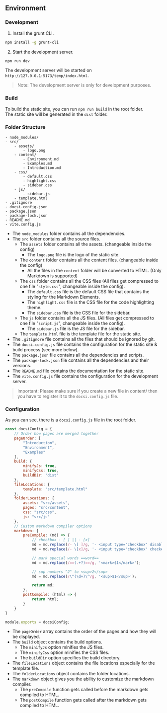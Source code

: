## Environment

### Development
1. Install the grunt CLI. <br/>

```bash
npm install -g grunt-cli
```

2. Start the development server. <br/>

```bash
npm run dev
```

The development server will be started on `http://127.0.0.1:5173/temp/index.html`. <br/>
> Note: The development server is only for development purposes. <br/>

### Build
To build the static site, you can run `npm run build` in the root folder. <br/>
The static site will be generated in the `dist` folder. <br/>

### Folder Structure
```
- node_modules/
- src/
    - assets/
        - logo.png
    - content/
        - Environment.md
        - Examples.md
        - Introduction.md
    - css/
        - default.css
        - highlight.css
        - sidebar.css
    - js/
        - sidebar.js
    - template.html
- .gitignore
- docsi.config.json
- package.json
- package-lock.json
- README.md
- vite.config.js
```
- The `node_modules` folder contains all the dependencies. <br/>
- The `src` folder contains all the source files. <br/>
    - The `assets` folder contains all the assets. (changeable inside the config) <br/>
      - The `logo.png` file is the logo of the static site. <br/>
    - The `content` folder contains all the content files. (changeable inside the config) <br/>
      - All the files in the `content` folder will be converted to HTML. (Only Markdown is supported) <br/>
    - The `css` folder contains all the CSS files (All files get compressed to one file "`style.css`", changeable inside the config). <br/>
      - The `default.css` file is the default CSS file that contains the styling for the Markdown Elements. <br/>
      - The `highlight.css` file is the CSS file for the code highlighting theme. <br/>
      - The `sidebar.css` file is the CSS file for the sidebar. <br/>
    - The `js` folder contains all the JS files. (All files get compressed to one file "`script.js`", changeable inside the config). <br/>
      - The `sidebar.js` file is the JS file for the sidebar. <br/>
    - The `template.html` file is the template file for the static site. <br/>
- The `.gitignore` file contains all the files that should be ignored by git. <br/>
- The `docsi.config.js` file contains the configuration for the static site & build process (see more below). <br/>
- The `package.json` file contains all the dependencies and scripts. <br/>
- The `package-lock.json` file contains all the dependencies and their versions. <br/>
- The `README.md` file contains the documentation for the static site. <br/>
- The `vite.config.js` file contains the configuration for the development server. <br/>

> Important: Please make sure if you create a new file in content/ then you have to register it to the `docsi.config.js` file. <br/>

### Configuration
As you can see, there is a `docsi.config.js` file in the root folder. <br/>

```js
const docsiConfig = {
    // Order how pages are merged together
    pageOrder: [
        "Introduction",
        "Environment",
        "Examples"
    ],
    build: {
        minifyJs: true,
        minifyCss: true,
        buildDir: "dist"
    },
    fileLocations: {
        template: "src/template.html"
    },
    folderLocations: {
        assets: "src/assets",
        pages: "src/content",
        css: "src/css",
        js: "src/js"
    },
    // Custom markdown compiler options
    markdown: {
        preCompile: (md) => {
            // checkbox - [ ] || - [x]
            md = md.replace(/- \[ ]/g, '- <input type="checkbox" disabled>');
            md = md.replace(/- \[x]/g, '- <input type="checkbox" checked disabled>');

            // mark special words ==word==
            md = md.replace(/==(.+?)==/g, '<mark>$1</mark>');

            // sup numbers ^2^ to <sup>2</sup>
            md = md.replace(/\^(\d+)\^/g, '<sup>$1</sup>');

            return md;
        },
        postCompile: (html) => {
            return html;
        }
    }
}

module.exports = docsiConfig;
```

- The `pageOrder` array contains the order of the pages and how they will be displayed. <br/>
- The `build` object contains the build options. <br/>
  - The `minifyJs` option minifies the JS files. <br/>
  - The `minifyCss` option minifies the CSS files. <br/>
  - The `buildDir` option specifies the build directory. <br/>
- The `fileLocations` object contains the file locations especially for the template file. <br/>
- The `folderLocations` object contains the folder locations. <br/>
- The `markdown` object gives you the ability to customize the markdown compiler. <br/>
  - The `preCompile` function gets called before the markdown gets compiled to HTML. <br/>
  - The `postCompile` function gets called after the markdown gets compiled to HTML. <br/>